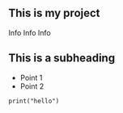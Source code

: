 ## This is my project
Info Info Info


## This is a subheading

- Point 1
- Point 2


```three back ticks are a code block
print("hello")
```

  


